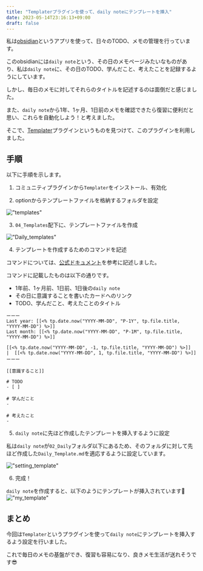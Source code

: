 ```yaml
---
title: "Templaterプラグインを使って、daily noteにテンプレートを挿入"
date: 2023-05-14T23:16:13+09:00
draft: false
---
```


私は[obsidian](https://obsidian.md/)というアプリを使って、日々のTODO、メモの管理を行っています。

このobsidianには`daily note`という、その日のメモページみたいなものがあり、私は`daily note`に、その日のTODO、学んだこと、考えたことを記録するようにしています。

しかし、毎日のメモに対してそれらのタイトルを記述するのは面倒だと感じました。

また、`daily note`から1年、1ヶ月、1日前のメモを確認できたら復習に便利だと思い、これらを自動化しよう！と考えました。

そこで、[Templater](https://github.com/SilentVoid13/Templater)プラグインというものを見つけて、このプラグインを利用しました。

## 手順

以下に手順を示します。

1. コミュニティプラグインから`Templater`をインストール、有効化

2. optionからテンプレートファイルを格納するフォルダを設定


!["templates"](images/templates.png)

3. `04_Templates`配下に、テンプレートファイルを作成


!["Daily_templates"](images/Daily_Templates.png)

4. テンプレートを作成するためのコマンドを記述

コマンドについては、[公式ドキュメント](https://silentvoid13.github.io/Templater/internal-functions/overview.html)を参考に記述しました。

コマンドに記載したものは以下の通りです。
- 1年前、1ヶ月前、1日前、1日後の`daily note`
- その日に意識することを書いたカードへのリンク
- TODO、学んだこと、考えたことのタイトル

```
ーーー
Last year: [[<% tp.date.now("YYYY-MM-DD", "P-1Y", tp.file.title, "YYYY-MM-DD") %>]]
Last month: [[<% tp.date.now("YYYY-MM-DD", "P-1M", tp.file.title, "YYYY-MM-DD") %>]]

[[<% tp.date.now("YYYY-MM-DD", -1, tp.file.title, "YYYY-MM-DD") %>]]  |  [[<% tp.date.now("YYYY-MM-DD", 1, tp.file.title, "YYYY-MM-DD") %>]]
ーーー

[[意識すること]]

# TODO
- [ ] 

# 学んだこと
- 

# 考えたこと
- 
```

5. `daily note`に先ほど作成したテンプレートを挿入するように設定

私は`daily note`が`02_Daily`フォルダ以下にあるため、そのフォルダに対して先ほど作成した`Daily_Template.md`を適応するように設定しています。

!["setting_template"](images/settings_template.png)

6. 完成！

`daily note`を作成すると、以下のようにテンプレートが挿入されています🎉
!["my_template"](images/my_templates2.png)


## まとめ
今回は`Templater`というプラグインを使って`daily note`にテンプレートを挿入するよう設定を行いました。

これで毎日のメモの基盤ができ、復習も容易になり、良きメモ生活が送れそうです😎